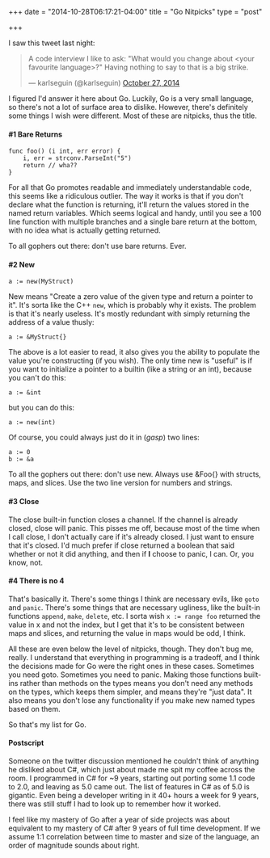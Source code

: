 +++
date = "2014-10-28T06:17:21-04:00"
title = "Go Nitpicks"
type = "post"

+++

I saw this tweet last night:

<blockquote class="twitter-tweet" lang="en"><p>A code interview I like to ask:&#10;&#10;&quot;What would you change about &lt;your favourite language&gt;?&quot;&#10;&#10;Having nothing to say to that is a big strike.</p>&mdash; karlseguin (@karlseguin) <a href="https://twitter.com/karlseguin/status/526860386704695296">October 27, 2014</a></blockquote>
<script async src="//platform.twitter.com/widgets.js" charset="utf-8"></script>

I figured I'd answer it here about Go.  Luckily, Go is a very small language, so there's not a lot of surface area to dislike. However, there's definitely some things I wish were different. Most of these are nitpicks, thus the title.

#### #1 Bare Returns

	func foo() (i int, err error) {
		i, err = strconv.ParseInt("5") 
		return // wha??
	}

For all that Go promotes readable and immediately understandable code, this seems like a ridiculous outlier. The way it works is that if you don't declare what the function is returning, it'll return the values stored in the named return variables.  Which seems logical and handy, until you see a 100 line function with multiple branches and a single bare return at the bottom, with no idea what is actually getting returned.

To all gophers out there: don't use bare returns.  Ever.

#### #2 New

	a := new(MyStruct)

New means "Create a zero value of the given type and return a pointer to it".  It's sorta like the C++ `new`, which is probably why it exists.  The problem is that it's nearly useless.  It's mostly redundant with simply returning the address of a value thusly:

	a := &MyStruct{}

The above is a lot easier to read, it also gives you the ability to populate the value you're constructing (if you wish).  The only time new is "useful" is if you want to initialize a pointer to a builtin (like a string or an int), because you can't do this:

	a := &int

but you can do this:

	a := new(int)

Of course, you could always just do it in (*gasp*) two lines:

	a := 0
	b := &a

To all the gophers out there: don't use new. Always use &Foo{} with structs, maps, and slices. Use the two line version for numbers and strings. 

#### #3 Close

The close built-in function closes a channel. If the channel is already closed, close will panic.  This pisses me off, because most of the time when I call close, I don't actually care if it's already closed.  I just want to ensure that it's closed.  I'd much prefer if close returned a boolean that said whether or not it did anything, and then if **I** choose to panic, I can.  Or, you know, not.

#### #4 There is no 4

That's basically it.  There's some things I think are necessary evils, like `goto` and `panic`.  There's some things that are necessary ugliness, like the built-in functions `append`, `make`, `delete`, etc.  I sorta wish `x := range foo` returned the value in x and not the index, but I get that it's to be consistent between maps and slices, and returning the value in maps would be odd, I think. 

All these are even below the level of nitpicks, though.  They don't bug me, really.  I understand that everything in programming is a tradeoff, and I think the decisions made for Go were the right ones in these cases.  Sometimes you need goto.  Sometimes you need to panic.  Making those functions built-ins rather than methods on the types means you don't need any methods on the types, which keeps them simpler, and means they're "just data".  It also means you don't lose any functionality if you make new named types based on them.

So that's my list for Go.  

#### Postscript

Someone on the twitter discussion mentioned he couldn't think of anything he disliked about C#, which just about made me spit my coffee across the room.  I programmed in C# for ~9 years, starting out porting some 1.1 code to 2.0, and leaving as 5.0 came out.  The list of features in C# as of 5.0 is gigantic.  Even being a developer writing in it 40+ hours a week for 9 years, there was still stuff I had to look up to remember how it worked.  

I feel like my mastery of Go after a year of side projects was about equivalent to my mastery of C# after 9 years of full time development.  If we assume 1:1 correlation between time to master and size of the language, an order of magnitude sounds about right.

